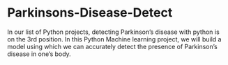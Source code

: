 # Parkinsons-Disease-Detect
In our list of Python projects, detecting Parkinson’s disease with python is on the 3rd position. In this Python Machine learning project, we will build a model using which we can accurately detect the presence of Parkinson’s disease in one’s body.
